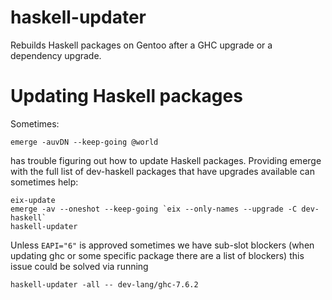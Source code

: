 # haskell-updater

Rebuilds Haskell packages on Gentoo after a GHC upgrade or a dependency upgrade.

Updating Haskell packages
=========================

Sometimes:

``` shell
emerge -auvDN --keep-going @world
```

has trouble figuring out how to update Haskell packages. Providing emerge with the full list of dev-haskell packages that have upgrades available can sometimes help:

``` shell
eix-update
emerge -av --oneshot --keep-going `eix --only-names --upgrade -C dev-haskell`
haskell-updater
```

Unless `EAPI="6"` is approved sometimes we have sub-slot blockers (when updating ghc or some specific package there are a list of blockers) this issue could be solved via running

``` shell
haskell-updater -all -- dev-lang/ghc-7.6.2
```
